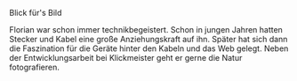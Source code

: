 Blick für's Bild

Florian war schon immer technikbegeistert. Schon in jungen Jahren hatten Stecker und Kabel eine große Anziehungskraft auf ihn. Später hat sich dann die Faszination für die Geräte hinter den Kabeln und das Web gelegt. Neben der Entwicklungsarbeit bei Klickmeister geht er gerne die Natur fotografieren.
